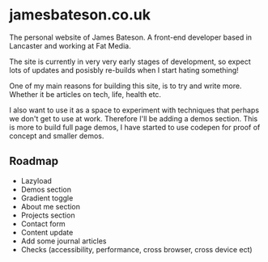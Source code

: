# jamesbateson.co.uk

The personal website of James Bateson. A front-end developer based in Lancaster and working at Fat Media.

The site is currently in very very early stages of development, so expect lots of updates and posisbly re-builds when I start hating something!

One of my main reasons for building this site, is to try and write more. Whether it be articles on tech, life, health etc.

I also want to use it as a space to experiment with techniques that perhaps we don't get to use at work. Therefore I'll be adding a demos section. This is more to build full page demos, I have started to use codepen for proof of concept and smaller demos.

## Roadmap

* Lazyload
* Demos section
* Gradient toggle
* About me section
* Projects section
* Contact form
* Content update
* Add some journal articles
* Checks (accessibility, performance, cross browser, cross device ect)
